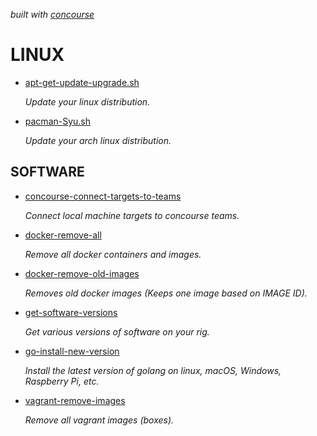   _built with
  [concourse](https://github.com/JeffDeCola/my-linux-shell-scripts/blob/master/ci-README.md)_

# LINUX

* [apt-get-update-upgrade.sh](https://github.com/JeffDeCola/my-linux-shell-scripts/tree/master/linux/apt-get-update-upgrade)

  _Update your linux distribution._

* [pacman-Syu.sh](https://github.com/JeffDeCola/my-linux-shell-scripts/tree/master/linux/pacman-Syu)

  _Update your arch linux distribution._

## SOFTWARE

* [concourse-connect-targets-to-teams](https://github.com/JeffDeCola/my-linux-shell-scripts/tree/master/software/concourse-connect-targets-to-teams)

  _Connect local machine targets to concourse teams._

* [docker-remove-all](https://github.com/JeffDeCola/my-linux-shell-scripts/tree/master/software/docker-remove-all)

  _Remove all docker containers and images._

* [docker-remove-old-images](https://github.com/JeffDeCola/my-linux-shell-scripts/tree/master/software/docker-remove-old-images)

  _Removes old docker images (Keeps one image based on IMAGE ID)._

* [get-software-versions](https://github.com/JeffDeCola/my-linux-shell-scripts/tree/master/software/get-software-versions)

  _Get various versions of software on your rig._

* [go-install-new-version](https://github.com/JeffDeCola/my-linux-shell-scripts/tree/master/software/go-install-new-version)

  _Install the latest version of golang on linux, macOS, Windows, Raspberry Pi, etc._

* [vagrant-remove-images](https://github.com/JeffDeCola/my-linux-shell-scripts/tree/master/software/vagrant-remove-images)

  _Remove all vagrant images (boxes)._
